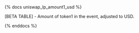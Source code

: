 {% docs uniswap_lp_amount1_usd %}

[BETA TABLE] - Amount of token1 in the event, adjusted to USD.

{% enddocs %}